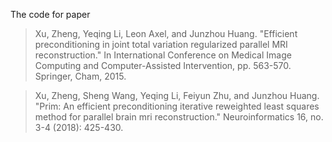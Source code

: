 The code for paper

> Xu, Zheng, Yeqing Li, Leon Axel, and Junzhou Huang. "Efficient preconditioning in joint total variation regularized parallel MRI reconstruction." In International Conference on Medical Image Computing and Computer-Assisted Intervention, pp. 563-570. Springer, Cham, 2015.

> Xu, Zheng, Sheng Wang, Yeqing Li, Feiyun Zhu, and Junzhou Huang. "Prim: An efficient preconditioning iterative reweighted least squares method for parallel brain mri reconstruction." Neuroinformatics 16, no. 3-4 (2018): 425-430.

